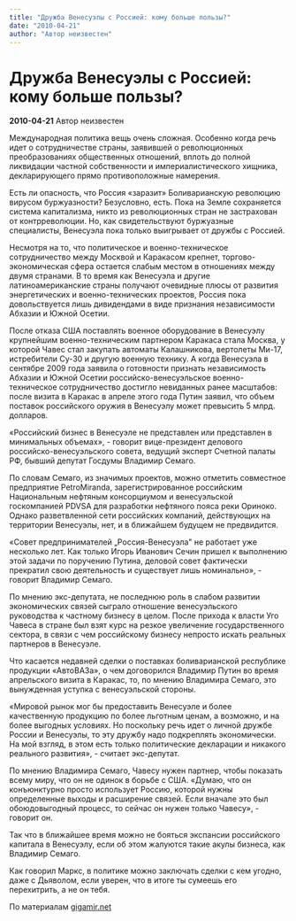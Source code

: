 ```yaml
---
title: "Дружба Венесуэлы с Россией: кому больше пользы?"
date: "2010-04-21"
author: "Автор неизвестен"
---
```


# Дружба Венесуэлы с Россией: кому больше пользы?

**2010-04-21** Автор неизвестен

Международная политика вещь очень сложная. Особенно когда речь идет о сотрудничестве страны, заявившей о революционных преобразованиях общественных отношений, вплоть до полной ликвидации частной собственности и империалистического хищника, декларирующего прямо противоположные намерения.

Есть ли опасность, что Россия «заразит» Боливарианскую революцию вирусом буржуазности? Безусловно, есть. Пока на Земле сохраняется система капитализма, никто из революционных стран не застрахован от контрреволюции. Но, как свидетельствуют буржуазные специалисты, Венесуэла пока только выигрывает от дружбы с Россией.

Несмотря на то, что политическое и военно-техническое сотрудничество между Москвой и Каракасом крепнет, торгово-экономическая сфера остается слабым местом в отношениях между двумя странами. В то время как Венесуэла и другие латиноамериканские страны получают очевидные плюсы от развития энергетических и военно-технических проектов, Россия пока довольствуется лишь дивидендами в виде признания независимости Абхазии и Южной Осетии.

После отказа США поставлять военное оборудование в Венесуэлу крупнейшим военно-техническим партнером Каракаса стала Москва, у которой Чавес стал закупать автоматы Калашникова, вертолеты Ми-17, истребители Су-30 и другую военную технику. А когда Венесуэла в сентябре 2009 года заявила о готовности признать независимость Абхазии и Южной Осетии российско-венесуэльское военно-техническое сотрудничество достигло невиданных ранее масштабов: после визита в Каракас в апреле этого года Путин заявил, что объем поставок российского оружия в Венесуэлу может превысить 5 млрд. долларов.

«Российский бизнес в Венесуэле не представлен или представлен в минимальных объемах», - говорит вице-президент делового российско-венесуэльского совета, ведущий эксперт Счетной палаты РФ, бывший депутат Госдумы Владимир Семаго.

По словам Семаго, из значимых проектов, можно отметить совместное предприятие PetroMiranda, зарегистрированное российским Национальным нефтяным консорциумом и венесуэльской госкомпанией PDVSA для разработки нефтяного пояса реки Ориноко. Однако разветвленной сети российских компаний, действующих на территории Венесуэлы, нет, и в ближайшем будущем не предвидится.

«Совет предпринимателей „Россия-Венесуэла" не работает уже несколько лет. Как только Игорь Иванович Сечин пришел к выполнению этой задачи по поручению Путина, деловой совет фактически прекратил свою деятельность и существует лишь номинально», - говорит Владимир Семаго.

По мнению экс-депутата, не последнюю роль в слабом развитии экономических связей сыграло отношение венесуэльского руководства к частному бизнесу в целом. После прихода к власти Уго Чавеса в стране был взят курс на резкое увеличение государственного сектора, в связи с чем российскому бизнесу непросто искать реальных партнеров в Венесуэле.

Что касается недавней сделки о поставках боливарианской республике продукции «АвтоВАЗа», о чем договорился Владимир Путин во время апрельского визита в Каракас, то, по мнению Владимира Семаго, это вынужденная уступка с венесуэльской стороны.

«Мировой рынок мог бы предоставить Венесуэле и более качественную продукцию по более льготным ценам, а возможно, и на более выгодных условиях. Но поскольку речь идет о личной дружбе России и Венесуэлы, то эту дружбу надо подкреплять экономически. На мой взгляд, в этом есть только политические декларации и никакого реального развития», - считает экс-депутат.

По мнению Владимира Семаго, Чавесу нужен партнер, чтобы показать всему миру, что он не одинок в борьбе с США. «Думаю, что он конъюнктурно просто использует Россию, которой нужны определенные выходы и расширение связей. Если вначале это был обоюдовыгодный процесс, то сейчас он нужен только Чавесу», - говорит он.

Так что в ближайшее время можно не бояться экспансии российского капитала в Венесуэлу, если об этом жалуются такие акулы бизнеса, как Владимир Семаго.

Как говорил Маркс, в политике можно заключать сделки с кем угодно, даже с Дьяволом, если уверен, что в итоге ты сумеешь его перехитрить, а не он тебя.

По материалам [gigamir.net](http://gigamir.net/news/world/pub53849/)